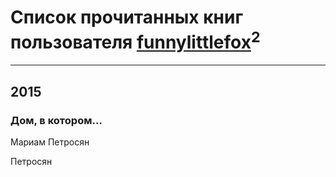 # Список прочитанных книг пользователя [funnylittlefox](http://vk.com/id78815716)<sup>2</sup>
---

## 2015

### Дом, в котором...
Мариам Петросян


Петросян



